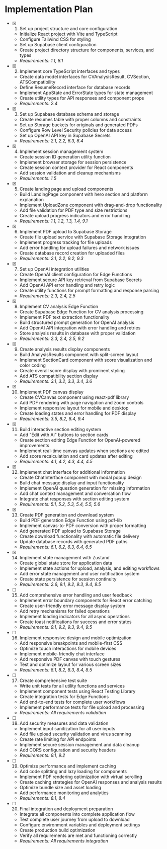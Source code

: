 # Implementation Plan

- [x] 1. Set up project structure and core configuration

  - Initialize React project with Vite and TypeScript
  - Configure Tailwind CSS for styling
  - Set up Supabase client configuration
  - Create project directory structure for components, services, and types
  - _Requirements: 1.1, 8.1_

- [x] 2. Implement core TypeScript interfaces and types

  - Create data model interfaces for CVAnalysisResult, CVSection, ATSCompatibility
  - Define ResumeRecord interface for database records
  - Implement AppState and ErrorState types for state management
  - Create utility types for API responses and component props
  - _Requirements: 2.4_

- [x] 3. Set up Supabase database schema and storage

  - Create resumes table with proper columns and constraints
  - Set up Storage buckets for originals and generated PDFs
  - Configure Row Level Security policies for data access
  - Set up OpenAI API key in Supabase Secrets
  - _Requirements: 2.1, 2.2, 6.3, 6.4_

- [x] 4. Implement session management system

  - Create session ID generation utility function
  - Implement browser storage for session persistence
  - Create session context provider for React components
  - Add session validation and cleanup mechanisms
  - _Requirements: 1.5_

- [x] 5. Create landing page and upload components

  - Build LandingPage component with hero section and platform explanation
  - Implement UploadZone component with drag-and-drop functionality
  - Add file validation for PDF type and size restrictions
  - Create upload progress indicators and error handling
  - _Requirements: 1.1, 1.2, 1.3, 1.4, 9.1_

- [x] 6. Implement PDF upload to Supabase Storage

  - Create file upload service with Supabase Storage integration
  - Implement progress tracking for file uploads
  - Add error handling for upload failures and network issues
  - Create database record creation for uploaded files
  - _Requirements: 2.1, 2.2, 9.2, 9.3_

- [x] 7. Set up OpenAI integration utilities

  - Create OpenAI client configuration for Edge Functions
  - Implement secure API key retrieval from Supabase Secrets
  - Add OpenAI API error handling and retry logic
  - Create utility functions for prompt formatting and response parsing
  - _Requirements: 2.3, 2.4, 2.5_

- [x] 8. Implement CV analysis Edge Function

  - Create Supabase Edge Function for CV analysis processing
  - Implement PDF text extraction functionality
  - Build structured prompt generation for OpenAI analysis
  - Add OpenAI API integration with error handling and retries
  - Store analysis results in database with proper validation
  - _Requirements: 2.3, 2.4, 2.5, 9.2_

- [x] 9. Create analysis results display components

  - Build AnalysisResults component with split-screen layout
  - Implement SectionCard component with score visualization and color coding
  - Create overall score display with prominent styling
  - Add ATS compatibility section display
  - _Requirements: 3.1, 3.2, 3.3, 3.4, 3.6_

- [x] 10. Implement PDF canvas display

  - Create CVCanvas component using react-pdf library
  - Add PDF rendering with page navigation and zoom controls
  - Implement responsive layout for mobile and desktop
  - Create loading states and error handling for PDF display
  - _Requirements: 3.5, 8.2, 8.4, 9.4_

- [x] 11. Build interactive section editing system

  - Add "Edit with AI" buttons to section cards
  - Create section editing Edge Function for OpenAI-powered improvements
  - Implement real-time canvas updates when sections are edited
  - Add score recalculation and card updates after editing
  - _Requirements: 4.1, 4.2, 4.3, 4.4, 4.5_

- [x] 12. Implement chat interface for additional information

  - Create ChatInterface component with modal popup design
  - Build chat message display and input functionality
  - Implement OpenAI question generation for missing information
  - Add chat context management and conversation flow
  - Integrate chat responses with section editing system
  - _Requirements: 5.1, 5.2, 5.3, 5.4, 5.5, 5.6_

- [x] 13. Create PDF generation and download system


  - Build PDF generation Edge Function using pdf-lib
  - Implement canvas-to-PDF conversion with proper formatting
  - Add generated PDF upload to Supabase Storage
  - Create download functionality with automatic file delivery
  - Update database records with generated PDF paths
  - _Requirements: 6.1, 6.2, 6.3, 6.4, 6.5_

- [x] 14. Implement state management with Zustand





  - Create global state store for application data
  - Implement state actions for upload, analysis, and editing workflows
  - Add error state management and user notification system
  - Create state persistence for session continuity
  - _Requirements: 2.6, 9.1, 9.2, 9.3, 9.4, 9.5_

- [ ] 15. Add comprehensive error handling and user feedback

  - Implement error boundary components for React error catching
  - Create user-friendly error message display system
  - Add retry mechanisms for failed operations
  - Implement loading indicators for all async operations
  - Create toast notifications for success and error states
  - _Requirements: 9.1, 9.2, 9.3, 9.4, 9.5_

- [ ] 16. Implement responsive design and mobile optimization

  - Add responsive breakpoints and mobile-first CSS
  - Optimize touch interactions for mobile devices
  - Implement mobile-friendly chat interface
  - Add responsive PDF canvas with touch gestures
  - Test and optimize layout for various screen sizes
  - _Requirements: 8.1, 8.2, 8.3, 8.4, 8.5_

- [ ] 17. Create comprehensive test suite

  - Write unit tests for all utility functions and services
  - Implement component tests using React Testing Library
  - Create integration tests for Edge Functions
  - Add end-to-end tests for complete user workflows
  - Implement performance tests for file upload and processing
  - _Requirements: All requirements validation_

- [ ] 18. Add security measures and data validation

  - Implement input sanitization for all user inputs
  - Add file upload security validation and virus scanning
  - Create rate limiting for API endpoints
  - Implement secure session management and data cleanup
  - Add CORS configuration and security headers
  - _Requirements: 9.1, 9.2_

- [ ] 19. Optimize performance and implement caching

  - Add code splitting and lazy loading for components
  - Implement PDF rendering optimization with virtual scrolling
  - Create caching strategies for OpenAI responses and analysis results
  - Optimize bundle size and asset loading
  - Add performance monitoring and analytics
  - _Requirements: 8.1, 8.4_

- [ ] 20. Final integration and deployment preparation
  - Integrate all components into complete application flow
  - Test complete user journey from upload to download
  - Configure environment variables and deployment settings
  - Create production build optimization
  - Verify all requirements are met and functioning correctly
  - _Requirements: All requirements integration_
